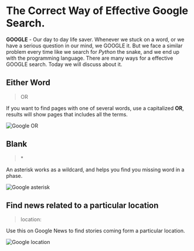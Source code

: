 # The Correct Way of Effective Google Search.

<b>GOOGLE</b> - Our day to day life saver. Whenever we stuck on a word, or we have a serious question in our mind, we GOOGLE it. But we face a similar problem every time like we search for <em>Python</em> the snake, and we end up with the programming language. There are many ways for a effective GOOGLE search. Today we will discuss about it.

## Either Word

> OR

If you want to find pages with one of several words, use a capitalized <b>OR</b>, results will show pages that includes all the terms.

![Google OR](https://ishanbagchi.github.io/blog/day1/images/google-OR.png)

## Blank

> \*

An asterisk works as a wildcard, and helps you find you missing word in a phase.

![Google asterisk](https://ishanbagchi.github.io/blog/day1/images/google-A.png)

## Find news related to a particular location

> location:

Use this on Google News to find stories coming form a particular location.

![Google location](https://ishanbagchi.github.io/blog/day1/images/google-LOCATION.png)